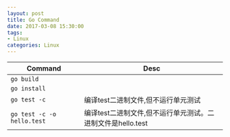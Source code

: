 ```yaml
---
layout: post
title: Go Command
date: 2017-03-08 15:30:00
tags:
- Linux
categories: Linux
---
```



|                   Command                     |                             Desc                                        |
| --------------------------------------------- | ----------------------------------------------------------------------- |
| `go build`                                    |                                                                         |
| `go install`                                  |                                                                         |
| `go test -c`                                  | 编译test二进制文件,但不运行单元测试                                        |
| `go test -c -o hello.test`                    | 编译test二进制文件,但不运行单元测试。二进制文件是hello.test                 |

